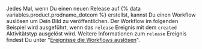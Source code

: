 Jedes Mal, wenn Du einen neuen Release auf {% data variables.product.prodname_dotcom %} erstellst, kannst Du einen Workflow auslösen um Dein Bild zu veröffentlichen. Der Workflow im folgenden Beispiel wird ausgeführt, wenn das `release` Ereignis mit dem `created` Aktivitätstyp ausgelöst wird. Weitere Informationen zum `release` Ereignis findest Du unter "[Ereignisse die Workflows auslösen](/actions/reference/events-that-trigger-workflows#release)".
